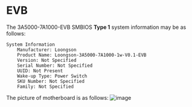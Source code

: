# EVB  

The 3A5000-7A1000-EVB SMBIOS **Type 1** system information may be as follows:  
```  
System Information
	Manufacturer: Loongson
	Product Name: Loongson-3A5000-7A1000-1w-V0.1-EVB
	Version: Not Specified
	Serial Number: Not Specified
	UUID: Not Present
	Wake-up Type: Power Switch
	SKU Number: Not Specified
	Family: Not Specified
```  
The picture of motherboard is as follows:
![image](https://github.com/loongson/Firmware/blob/main/Image/3A500-7A1000-EVB.jpg)
